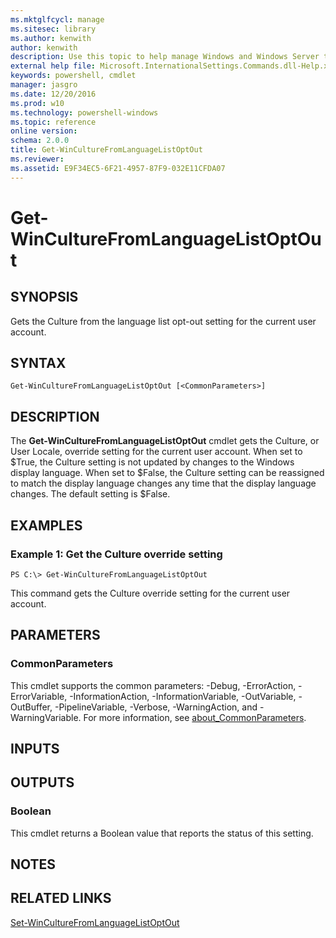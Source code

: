 ```yaml
---
ms.mktglfcycl: manage
ms.sitesec: library
ms.author: kenwith
author: kenwith
description: Use this topic to help manage Windows and Windows Server technologies with Windows PowerShell.
external help file: Microsoft.InternationalSettings.Commands.dll-Help.xml
keywords: powershell, cmdlet
manager: jasgro
ms.date: 12/20/2016
ms.prod: w10
ms.technology: powershell-windows
ms.topic: reference
online version: 
schema: 2.0.0
title: Get-WinCultureFromLanguageListOptOut
ms.reviewer:
ms.assetid: E9F34EC5-6F21-4957-87F9-032E11CFDA07
---
```


# Get-WinCultureFromLanguageListOptOut

## SYNOPSIS
Gets the Culture from the language list opt-out setting for the current user account.

## SYNTAX

```
Get-WinCultureFromLanguageListOptOut [<CommonParameters>]
```

## DESCRIPTION
The **Get-WinCultureFromLanguageListOptOut** cmdlet gets the Culture, or User Locale, override setting for the current user account.
When set to $True, the Culture setting is not updated by changes to the Windows display language.
When set to $False, the Culture setting can be reassigned to match the display language changes any time that the display language changes.
The default setting is $False.

## EXAMPLES

### Example 1: Get the Culture override setting
```
PS C:\> Get-WinCultureFromLanguageListOptOut
```

This command gets the Culture override setting for the current user account.

## PARAMETERS

### CommonParameters
This cmdlet supports the common parameters: -Debug, -ErrorAction, -ErrorVariable, -InformationAction, -InformationVariable, -OutVariable, -OutBuffer, -PipelineVariable, -Verbose, -WarningAction, and -WarningVariable. For more information, see [about_CommonParameters](http://go.microsoft.com/fwlink/?LinkID=113216).

## INPUTS

## OUTPUTS

### Boolean
This cmdlet returns a Boolean value that reports the status of this setting.

## NOTES

## RELATED LINKS

[Set-WinCultureFromLanguageListOptOut](./Set-WinCultureFromLanguageListOptOut.md)
